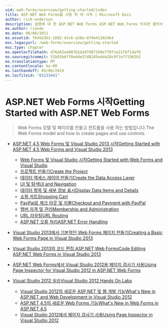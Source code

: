 ```yaml
---
uid: web-forms/overview/getting-started/index
title: ASP.NET Web Forms를 사용 하 여 시작 | Microsoft Docs
author: rick-anderson
description: 설명에 대 한 ASP.NET Web Forms ASP.NET Web Forms 익숙한 끌어서 놓기, 이벤트 기반 모델을 사용 하 여 빌드 동적 웹 사이트 수 있습니다. 디자인 화면 및 hund...
ms.author: riande
ms.date: 08/08/2011
ms.assetid: f645d3b1-1092-43c6-a28a-074b413924b4
msc.legacyurl: /web-forms/overview/getting-started
msc.type: chapter
ms.openlocfilehash: d76e65ae807b1da97d07199e7f0fce21fbf14af6
ms.sourcegitcommit: 51b01b6ff8edde57d8243e4da28c9f1e7f1962b2
ms.translationtype: MT
ms.contentlocale: ko-KR
ms.lasthandoff: 05/06/2019
ms.locfileid: "65133441"
---
```

# <a name="getting-started-with-aspnet-web-forms"></a><span data-ttu-id="0554b-104">ASP.NET Web Forms 시작</span><span class="sxs-lookup"><span data-stu-id="0554b-104">Getting Started with ASP.NET Web Forms</span></span>

> <span data-ttu-id="0554b-105">Web Forms 모델 및 페이지를 만들고 컨트롤을 사용 하는 방법입니다.</span><span class="sxs-lookup"><span data-stu-id="0554b-105">The Web Forms model and how to create pages and use controls.</span></span>

- [<span data-ttu-id="0554b-106">ASP.NET 4.5 Web Forms 및 Visual Studio 2013 시작</span><span class="sxs-lookup"><span data-stu-id="0554b-106">Getting Started with ASP.NET 4.5 Web Forms and Visual Studio 2013</span></span>](getting-started-with-aspnet-45-web-forms/index.md)

    - [<span data-ttu-id="0554b-107">Web Forms 및 Visual Studio 시작</span><span class="sxs-lookup"><span data-stu-id="0554b-107">Getting Started with Web Forms and Visual Studio</span></span>](getting-started-with-aspnet-45-web-forms/introduction-and-overview.md)
    - [<span data-ttu-id="0554b-108">프로젝트 만들기</span><span class="sxs-lookup"><span data-stu-id="0554b-108">Create the Project</span></span>](getting-started-with-aspnet-45-web-forms/create-the-project.md)
    - [<span data-ttu-id="0554b-109">데이터 액세스 레이어 만들기</span><span class="sxs-lookup"><span data-stu-id="0554b-109">Create the Data Access Layer</span></span>](getting-started-with-aspnet-45-web-forms/create_the_data_access_layer.md)
    - [<span data-ttu-id="0554b-110">UI 및 탐색</span><span class="sxs-lookup"><span data-stu-id="0554b-110">UI and Navigation</span></span>](getting-started-with-aspnet-45-web-forms/ui_and_navigation.md)
    - [<span data-ttu-id="0554b-111">데이터 항목 및 세부 정보 표시</span><span class="sxs-lookup"><span data-stu-id="0554b-111">Display Data Items and Details</span></span>](getting-started-with-aspnet-45-web-forms/display_data_items_and_details.md)
    - [<span data-ttu-id="0554b-112">쇼핑 카트</span><span class="sxs-lookup"><span data-stu-id="0554b-112">Shopping Cart</span></span>](getting-started-with-aspnet-45-web-forms/shopping-cart.md)
    - [<span data-ttu-id="0554b-113">PayPal로 체크 아웃 및 지불</span><span class="sxs-lookup"><span data-stu-id="0554b-113">Checkout and Payment with PayPal</span></span>](getting-started-with-aspnet-45-web-forms/checkout-and-payment-with-paypal.md)
    - [<span data-ttu-id="0554b-114">멤버 자격 및 관리</span><span class="sxs-lookup"><span data-stu-id="0554b-114">Membership and Administration</span></span>](getting-started-with-aspnet-45-web-forms/membership-and-administration.md)
    - [<span data-ttu-id="0554b-115">URL 라우팅</span><span class="sxs-lookup"><span data-stu-id="0554b-115">URL Routing</span></span>](getting-started-with-aspnet-45-web-forms/url-routing.md)
    - [<span data-ttu-id="0554b-116">ASP.NET 오류 처리</span><span class="sxs-lookup"><span data-stu-id="0554b-116">ASP.NET Error Handling</span></span>](getting-started-with-aspnet-45-web-forms/aspnet-error-handling.md)
- [<span data-ttu-id="0554b-117">Visual Studio 2013에서 기본적인 Web Forms 페이지 만들기</span><span class="sxs-lookup"><span data-stu-id="0554b-117">Creating a Basic Web Forms Page in Visual Studio 2013</span></span>](creating-a-basic-web-forms-page.md)
- [<span data-ttu-id="0554b-118">Visual Studio 2013의 코드 편집 ASP.NET Web Forms</span><span class="sxs-lookup"><span data-stu-id="0554b-118">Code Editing ASP.NET Web Forms in Visual Studio 2013</span></span>](code-editing-in-web-forms-pages.md)
- [<span data-ttu-id="0554b-119">ASP.NET Web Forms에서 Visual Studio 2012용 페이지 검사기 사용</span><span class="sxs-lookup"><span data-stu-id="0554b-119">Using Page Inspector for Visual Studio 2012 in ASP.NET Web Forms</span></span>](using-page-inspector-in-a-visual-studio-11-beta-web-forms-project.md)
- [<span data-ttu-id="0554b-120">Visual Studio 2012 실습</span><span class="sxs-lookup"><span data-stu-id="0554b-120">Visual Studio 2012 Hands On Labs</span></span>](hands-on-labs/index.md)

    - [<span data-ttu-id="0554b-121">Visual Studio 2012의 새로운 ASP.NET 및 웹 개발 기능</span><span class="sxs-lookup"><span data-stu-id="0554b-121">What's New in ASP.NET and Web Development in Visual Studio 2012</span></span>](hands-on-labs/whats-new-in-aspnet-and-web-development-in-visual-studio-2012.md)
    - [<span data-ttu-id="0554b-122">ASP.NET 4.5의 새로운 Web Forms 기능</span><span class="sxs-lookup"><span data-stu-id="0554b-122">What's New in Web Forms in ASP.NET 4.5</span></span>](hands-on-labs/whats-new-in-web-forms-in-aspnet-45.md)
    - [<span data-ttu-id="0554b-123">Visual Studio 2012에서 페이지 검사기 사용</span><span class="sxs-lookup"><span data-stu-id="0554b-123">Using Page Inspector in Visual Studio 2012</span></span>](hands-on-labs/using-page-inspector-in-visual-studio-2012.md)
